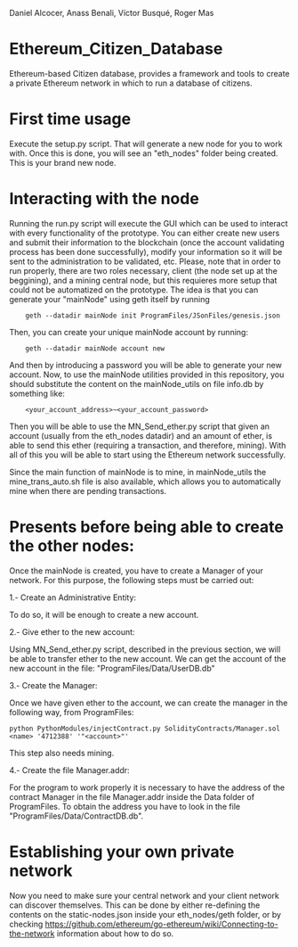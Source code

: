 Daniel Alcocer, Anass Benali, Víctor Busqué, Roger Mas
# Ethereum_Citizen_Database
Ethereum-based Citizen database, provides a framework and tools to create a private Ethereum network in which to run a database of citizens.
# First time usage
Execute the setup.py script. That will generate a new node for you to work with. Once this is done, you will see an "eth_nodes" folder being created. This is your brand new node.
# Interacting with the node
Running the run.py script will execute the GUI which can be used to interact with every functionality of the prototype. You can either create new users and submit their information to the blockchain (once the account validating process has been done successfully), modify your information so it will be sent to the administration to be validated, etc.
Please, note that in order to run properly, there are two roles necessary, client (the node set up at the beggining), and a mining central node, but this requieres more setup that could not be automatized on the prototype. 
The idea is that you can generate your "mainNode" using geth itself by running
```
    geth --datadir mainNode init ProgramFiles/JSonFiles/genesis.json
```
Then, you can create your unique mainNode account by running:
```
    geth --datadir mainNode account new
```
And then by introducing a password you will be able to generate your new account.
Now, to use the mainNode utilities provided in this repository, you should substitute the content on the mainNode_utils on file info.db by something like:
```
    <your_account_address>~<your_account_password>
```
Then you will be able to use the MN_Send_ether.py script that given an account (usually from the eth_nodes datadir) and an amount of ether, is able to send this ether (requiring a transaction, and therefore, mining). With all of this you will be able to start using the Ethereum network successfully.

Since the main function of mainNode is to mine, in mainNode_utils the mine_trans_auto.sh file is also available, which allows you to automatically mine when there are pending transactions.
# Presents before being able to create the other nodes:
Once the mainNode is created, you have to create a Manager of your network. For this purpose, the following steps must be carried out:

1.- Create an Administrative Entity:

To do so, it will be enough to create a new account.

2.- Give ether to the new account:

Using MN_Send_ether.py script, described in the previous section, we will be able to transfer ether to the new account. We can get the account of the new account in the file: "ProgramFiles/Data/UserDB.db"

3.- Create the Manager:

Once we have given ether to the account, we can create the manager in the following way, from ProgramFiles:
```
python PythonModules/injectContract.py SolidityContracts/Manager.sol <name> '4712388' '"<account>"'
```
This step also needs mining.

4.- Create the file Manager.addr:

For the program to work properly it is necessary to have the address of the contract Manager in the file Manager.addr inside the Data folder of ProgramFiles. To obtain the address you have to look in the file "ProgramFiles/Data/ContractDB.db".

# Establishing your own private network
Now you need to make sure your central network and your client network can discover themselves. This can be done by either re-defining the contents on the static-nodes.json inside your eth_nodes/geth folder, or by checking https://github.com/ethereum/go-ethereum/wiki/Connecting-to-the-network information about how to do so.
